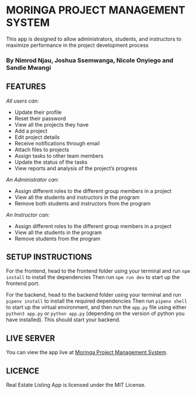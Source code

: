 # MORINGA PROJECT MANAGEMENT SYSTEM

This app is designed to allow administrators, students, and instructors to maximize performance in the project development process

### By Nimrod Njau, Joshua Ssemwanga, Nicole Onyiego and Sandie Mwangi


## FEATURES
*All users can:*
* Update their profile
* Reset their password
* View all the projects they have
* Add a project
* Edit project details
* Receive notifications through email
* Attach files to projects
* Assign tasks to other team members
* Update the status of the tasks
* View reports and analysis of the project’s progress

*An Administrator can:*
* Assign different roles to the different group members in a project
* View all the students and instructors in the program
* Remove both students and instructors from the program

*An Instructor can:*
* Assign different roles to the different group members in a project
* View all the students in the program
* Remove students from the program


## SETUP INSTRUCTIONS
For the frontend, head to the frontend folder using your terminal and run `npm install` to install the dependencies
Then run `npm run dev` to start up the frontend port.

For the backend, head to the backend folder using your terminal and run `pipenv install` to install the required dependencies
Then run `pipenv shell` to start up the virtual environment, and then run the `app.py` file using either `python3 app.py` or `python app.py` (depending on the version of python you have installed). This should start your backend.


## LIVE SERVER
You can view the app live at [Moringa Project Management System](https://facebook.github.io/create-react-app/docs/deployment).


## LICENCE
Real Estate Listing App is licensed under the MIT License.
